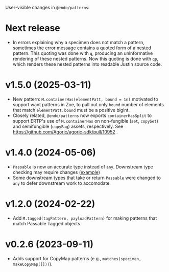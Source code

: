 User-visible changes in `@endo/patterns`:

# Next release

- In errors explaining why a specimen does not match a pattern, sometimes the error message contains a quoted form of a nested pattern. This quoting was done with `q`, producing an uninformative rendering of these nested patterns. Now this quoting is done with `qp`, which renders these nested patterns into readable Justin source code.

# v1.5.0 (2025-03-11)

- New pattern: `M.containerHas(elementPatt, bound = 1n)` motivated to support want patterns in Zoe, to pull out only `bound` number of elements that match `elementPatt`. `bound` must be a positive bigint.
- Closely related, `@endo/patterns` now exports `containerHasSplit` to support ERTP's use of `M.containerHas` on non-fungible (`set`, `copySet`) and semifungible (`copyBag`) assets, respectively. See https://github.com/Agoric/agoric-sdk/pull/10952 .

# v1.4.0 (2024-05-06)

- `Passable` is now an accurate type instead of `any`. Downstream type checking may require changes ([example](https://github.com/Agoric/agoric-sdk/pull/8774))
- Some downstream types that take or return `Passable` were changed to `any` to defer downstream work to accomodate.

# v1.2.0 (2024-02-22)

- Add `M.tagged(tagPattern, payloadPattern)` for making patterns that match
  Passable Tagged objects.

# v0.2.6 (2023-09-11)

- Adds support for CopyMap patterns (e.g., `matches(specimen, makeCopyMap([]))`).
